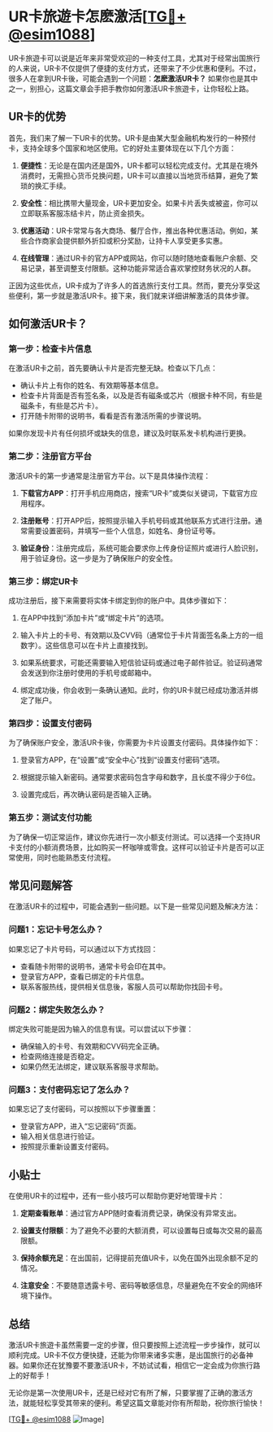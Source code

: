 # UR卡旅遊卡怎麽激活[[TG💪+ @esim1088](https://t.me/s/esim1088)]

UR卡旅遊卡可以说是近年来非常受欢迎的一种支付工具，尤其对于经常出国旅行的人来说，UR卡不仅提供了便捷的支付方式，还带来了不少优惠和便利。不过，很多人在拿到UR卡後，可能会遇到一个问题：**怎麽激活UR卡？** 如果你也是其中之一，别担心，这篇文章会手把手教你如何激活UR卡旅遊卡，让你轻松上路。

## UR卡的优势

首先，我们来了解一下UR卡的优势。UR卡是由某大型金融机构发行的一种预付卡，支持全球多个国家和地区使用。它的好处主要体现在以下几个方面：

1. **便捷性**：无论是在国内还是国外，UR卡都可以轻松完成支付。尤其是在境外消费时，无需担心货币兑换问题，UR卡可以直接以当地货币结算，避免了繁琐的换汇手续。
   
2. **安全性**：相比携带大量现金，UR卡更加安全。如果卡片丢失或被盗，你可以立即联系客服冻结卡片，防止资金损失。

3. **优惠活动**：UR卡常常与各大商场、餐厅合作，推出各种优惠活动。例如，某些合作商家会提供额外折扣或积分奖励，让持卡人享受更多实惠。

4. **在线管理**：通过UR卡的官方APP或网站，你可以随时随地查看账户余额、交易记录，甚至调整支付限额。这种功能非常适合喜欢掌控财务状况的人群。

正因为这些优点，UR卡成为了许多人的首选旅行支付工具。然而，要充分享受这些便利，第一步就是激活UR卡。接下来，我们就来详细讲解激活的具体步骤。

## 如何激活UR卡？

### 第一步：检查卡片信息

在激活UR卡之前，首先要确认卡片是否完整无缺。检查以下几点：

- 确认卡片上有你的姓名、有效期等基本信息。
- 检查卡片背面是否有签名条，以及是否有磁条或芯片（根据卡种不同，有些是磁条卡，有些是芯片卡）。
- 打开随卡附带的说明书，看看是否有激活所需的步骤说明。

如果你发现卡片有任何损坏或缺失的信息，建议及时联系发卡机构进行更换。

### 第二步：注册官方平台

激活UR卡的第一步通常是注册官方平台。以下是具体操作流程：

1. **下载官方APP**：打开手机应用商店，搜索“UR卡”或类似关键词，下载官方应用程序。
   
2. **注册账号**：打开APP后，按照提示输入手机号码或其他联系方式进行注册。通常需要设置密码，并填写一些个人信息，如姓名、身份证号等。

3. **验证身份**：注册完成后，系统可能会要求你上传身份证照片或进行人脸识别，用于验证身份。这一步是为了确保账户的安全性。

### 第三步：绑定UR卡

成功注册后，接下来需要将实体卡绑定到你的账户中。具体步骤如下：

1. 在APP中找到“添加卡片”或“绑定卡片”的选项。
   
2. 输入卡片上的卡号、有效期以及CVV码（通常位于卡片背面签名条上方的一组数字）。这些信息可以在卡片上直接找到。

3. 如果系统要求，可能还需要输入短信验证码或通过电子邮件验证。验证码通常会发送到你注册时使用的手机号或邮箱中。

4. 绑定成功後，你会收到一条确认通知。此时，你的UR卡就已经成功激活并绑定了账户。

### 第四步：设置支付密码

为了确保账户安全，激活UR卡後，你需要为卡片设置支付密码。具体操作如下：

1. 登录官方APP，在“设置”或“安全中心”找到“设置支付密码”选项。

2. 根据提示输入新密码。通常要求密码包含字母和数字，且长度不得少于6位。

3. 设置完成后，再次确认密码是否输入正确。

### 第五步：测试支付功能

为了确保一切正常运作，建议你先进行一次小额支付测试。可以选择一个支持UR卡支付的小额消费场景，比如购买一杯咖啡或零食。这样可以验证卡片是否可以正常使用，同时也能熟悉支付流程。

## 常见问题解答

在激活UR卡的过程中，可能会遇到一些问题。以下是一些常见问题及解决方法：

### 问题1：忘记卡号怎么办？

如果忘记了卡片号码，可以通过以下方式找回：
- 查看随卡附带的说明书，通常卡号会印在其中。
- 登录官方APP，查看已绑定的卡片信息。
- 联系客服热线，提供相关信息後，客服人员可以帮助你找回卡号。

### 问题2：绑定失败怎么办？

绑定失败可能是因为输入的信息有误。可以尝试以下步骤：
- 确保输入的卡号、有效期和CVV码完全正确。
- 检查网络连接是否稳定。
- 如果仍然无法绑定，建议联系客服寻求帮助。

### 问题3：支付密码忘记了怎么办？

如果忘记了支付密码，可以按照以下步骤重置：
- 登录官方APP，进入“忘记密码”页面。
- 输入相关信息进行验证。
- 按照提示重新设置支付密码。

## 小贴士

在使用UR卡的过程中，还有一些小技巧可以帮助你更好地管理卡片：

1. **定期查看账单**：通过官方APP随时查看消费记录，确保没有异常支出。
   
2. **设置支付限额**：为了避免不必要的大额消费，可以设置每日或每次交易的最高限额。

3. **保持余额充足**：在出国前，记得提前充值UR卡，以免在国外出现余额不足的情况。

4. **注意安全**：不要随意透露卡号、密码等敏感信息，尽量避免在不安全的网络环境下操作。

## 总结

激活UR卡旅遊卡虽然需要一定的步骤，但只要按照上述流程一步步操作，就可以顺利完成。UR卡不仅方便快捷，还能为你带来诸多实惠，是出国旅行的必备神器。如果你还在犹豫要不要激活UR卡，不妨试试看，相信它一定会成为你旅行路上的好帮手！

无论你是第一次使用UR卡，还是已经对它有所了解，只要掌握了正确的激活方法，就能轻松享受其带来的便利。希望这篇文章能对你有所帮助，祝你旅行愉快！

[[TG💪+ @esim1088](https://t.me/s/esim1088) ![Image](https://i.postimg.cc/4NQfJmqS/Snipaste-2025-05-13-00-14-12.png)]